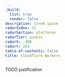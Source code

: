 ```yaml
---
_build:
  list: true
  render: false
description: lorem ipsum
radarIndex: 21
radarSection: platforms
radarTier: assess
radarX: -308
radarY: 263
table-of-contents: false
title: Cloudflare Workers
---
```


TODO justification
